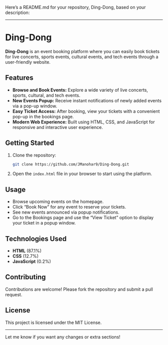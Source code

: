 Here’s a README.md for your repository, Ding-Dong, based on your description:

---

# Ding-Dong

**Ding-Dong** is an event booking platform where you can easily book tickets for live concerts, sports events, cultural events, and tech events through a user-friendly website.

## Features

- **Browse and Book Events:** Explore a wide variety of live concerts, sports, cultural, and tech events.
- **New Events Popup:** Receive instant notifications of newly added events via a pop-up window.
- **Easy Ticket Access:** After booking, view your tickets with a convenient pop-up in the bookings page.
- **Modern Web Experience:** Built using HTML, CSS, and JavaScript for responsive and interactive user experience.

## Getting Started

1. Clone the repository:
   ```bash
   git clone https://github.com/JManohar9/Ding-Dong.git
   ```
2. Open the `index.html` file in your browser to start using the platform.

## Usage

- Browse upcoming events on the homepage.
- Click “Book Now” for any event to reserve your tickets.
- See new events announced via popup notifications.
- Go to the Bookings page and use the “View Ticket” option to display your ticket in a popup window.

## Technologies Used

- **HTML** (87.1%)
- **CSS** (12.7%)
- **JavaScript** (0.2%)

## Contributing

Contributions are welcome! Please fork the repository and submit a pull request.

## License

This project is licensed under the MIT License.

---

Let me know if you want any changes or extra sections!
